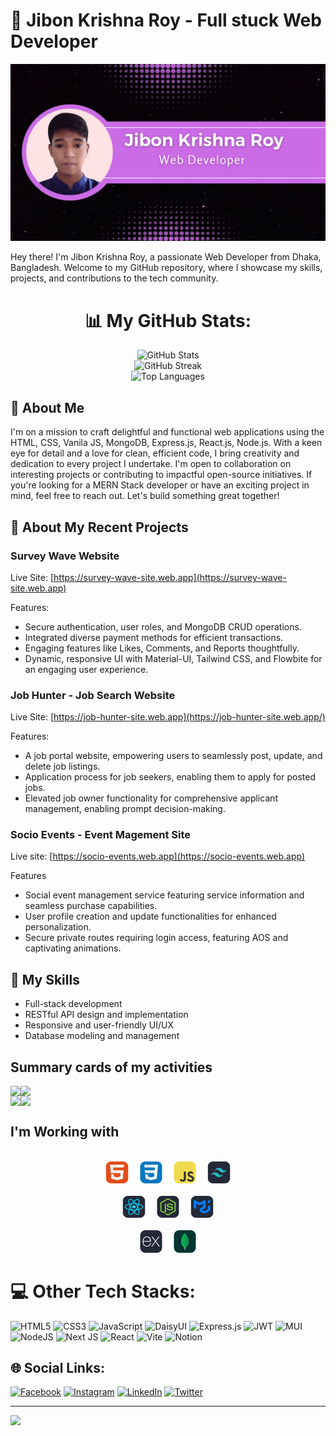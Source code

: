 # 👋 Jibon Krishna Roy - Full stuck Web Developer

![Profile Image](https://raw.githubusercontent.com/jibon-roy/jibon-roy/main/src/profile.png)

Hey there! I'm Jibon Krishna Roy, a passionate Web Developer from Dhaka, Bangladesh. Welcome to my GitHub repository, where I showcase my skills, projects, and contributions to the tech community.
<div align="center">

# 📊 My GitHub Stats:

<img src="https://github-readme-stats.vercel.app/api?username=jibon-roy&theme=dark&hide_border=false&include_all_commits=false&count_private=false" alt="GitHub Stats" /> <br />
<img src="https://github-readme-streak-stats.herokuapp.com/?user=jibon-roy&theme=dark&hide_border=false" alt="GitHub Streak" /> <br />
<img src="https://github-readme-stats.vercel.app/api/top-langs/?username=jibon-roy&theme=dark&hide_border=false&include_all_commits=false&count_private=false&layout=compact" alt="Top Languages" />
</div>

## 🚀 About Me

I'm on a mission to craft delightful and functional web applications using the HTML, CSS, Vanila JS, MongoDB, Express.js, React.js, Node.js. With a keen eye for detail and a love for clean, efficient code, I bring creativity and dedication to every project I undertake. I'm open to collaboration on interesting projects or contributing to impactful open-source initiatives. If you're looking for a MERN Stack developer or have an exciting project in mind, feel free to reach out. Let's build something great together!

## 💼 About My Recent Projects

### Survey Wave Website
Live Site: [https://survey-wave-site.web.app](https://survey-wave-site.web.app)

Features:
- Secure authentication, user roles, and MongoDB CRUD operations.
- Integrated diverse payment methods for efficient transactions.
- Engaging features like Likes, Comments, and Reports thoughtfully.
- Dynamic, responsive UI with Material-UI, Tailwind CSS, and Flowbite for an engaging user experience.

### Job Hunter - Job Search Website
Live Site: [https://job-hunter-site.web.app](https://job-hunter-site.web.app/)

Features:
- A job portal website, empowering users to seamlessly post, update, and delete job listings.
- Application process for job seekers, enabling them to apply for posted jobs.
- Elevated job owner functionality for comprehensive applicant management, enabling prompt decision-making.

### Socio Events - Event Magement Site
Live site: [https://socio-events.web.app](https://socio-events.web.app)

Features
- Social event management service featuring service information and seamless purchase capabilities.
- User profile creation and update functionalities for enhanced personalization.
- Secure private routes requiring login access, featuring AOS and captivating animations.

## 🔧 My Skills

- Full-stack development
- RESTful API design and implementation
- Responsive and user-friendly UI/UX
- Database modeling and management

## Summary cards of my activities
<div align="center">

</div>

<div align="center" style="display: flex;">
<img src="http://github-profile-summary-cards.vercel.app/api/cards/repos-per-language?username=jibon-roy&theme=jolly" />
<img src="http://github-profile-summary-cards.vercel.app/api/cards/most-commit-language?username=jibon-roy&theme=jolly" />
</div>

<div align="center" style="display : flex">
<img src="http://github-profile-summary-cards.vercel.app/api/cards/stats?username=jibon-roy&theme=jolly"/>
<img src="http://github-profile-summary-cards.vercel.app/api/cards/productive-time?username=jibon-roy&theme=jolly&utcOffset=8"/>
</div>

## I'm Working with

<div align="center">
<br>
<img style="width: 10%;" src="src/html.svg" alt="">
<img style="width: 10%;" src="src/css.svg" alt="">
<img style="width: 10%;" src="src/java.svg" alt="">
<img style="width: 10%;" src="src/Metarial.svg" alt="">
</div>
<br>
<div align="center">

<img style="width: 10%;" src="src/react.svg" alt="">
<img style="width: 10%;" src="src/node.svg" alt="">
<img style="width: 10%;" src="src/meta.svg" alt="">
</div>
<br>
<div align="center" style="margin-bottom: 10px;">
<img style="width: 10%;" src="src/express.svg" alt="">
<img style="width: 10%;" src="src/mongo.svg" alt="">

</div>


# 💻 Other Tech Stacks:
![HTML5](https://img.shields.io/badge/html5-%23E34F26.svg?style=for-the-badge&logo=html5&logoColor=white) ![CSS3](https://img.shields.io/badge/css3-%231572B6.svg?style=for-the-badge&logo=css3&logoColor=white) ![JavaScript](https://img.shields.io/badge/javascript-%23323330.svg?style=for-the-badge&logo=javascript&logoColor=%23F7DF1E) ![DaisyUI](https://img.shields.io/badge/daisyui-5A0EF8?style=for-the-badge&logo=daisyui&logoColor=white) ![Express.js](https://img.shields.io/badge/express.js-%23404d59.svg?style=for-the-badge&logo=express&logoColor=%2361DAFB) ![JWT](https://img.shields.io/badge/JWT-black?style=for-the-badge&logo=JSON%20web%20tokens) ![MUI](https://img.shields.io/badge/MUI-%230081CB.svg?style=for-the-badge&logo=mui&logoColor=white) ![NodeJS](https://img.shields.io/badge/node.js-6DA55F?style=for-the-badge&logo=node.js&logoColor=white) ![Next JS](https://img.shields.io/badge/Next-black?style=for-the-badge&logo=next.js&logoColor=white) ![React](https://img.shields.io/badge/react-%2320232a.svg?style=for-the-badge&logo=react&logoColor=%2361DAFB) ![Vite](https://img.shields.io/badge/vite-%23646CFF.svg?style=for-the-badge&logo=vite&logoColor=white) ![Notion](https://img.shields.io/badge/Notion-%23000000.svg?style=for-the-badge&logo=notion&logoColor=white)


## 🌐 Social Links:
[![Facebook](https://img.shields.io/badge/Facebook-%231877F2.svg?logo=Facebook&logoColor=white)](https://facebook.com/jkroyjoy1) [![Instagram](https://img.shields.io/badge/Instagram-%23E4405F.svg?logo=Instagram&logoColor=white)](https://instagram.com/jibonkr512) [![LinkedIn](https://img.shields.io/badge/LinkedIn-%230077B5.svg?logo=linkedin&logoColor=white)](https://linkedin.com/in/jibon-roy) [![Twitter](https://img.shields.io/badge/Twitter-%231DA1F2.svg?logo=Twitter&logoColor=white)](https://twitter.com/JibonKrishnaRo6) 

---
[![](https://visitcount.itsvg.in/api?id=jibon-roy&icon=0&color=0)](https://visitcount.itsvg.in)

